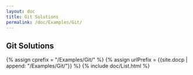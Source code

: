 ```yaml
---
layout: doc
title: Git Solutions
permalink: /doc/Examples/Git/
---
```


## Git Solutions

{% assign cprefix = "/Examples/Git/" %}
{% assign urlPrefix = {{site.docp | append: "/Examples/Git/"}} %}
{% include doc/List.html %}